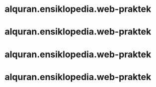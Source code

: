 # alquran.ensiklopedia.web-praktek
# alquran.ensiklopedia.web-praktek
# alquran.ensiklopedia.web-praktek
# alquran.ensiklopedia.web-praktek
